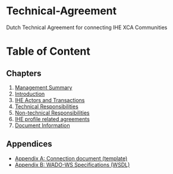 # Technical-Agreement
Dutch Technical Agreement for connecting IHE XCA Communities

# Table of Content

## Chapters
1. [Management Summary](Chapters/Management%20Summary.md)
2. [Introduction](Chapters/Introduction.md)
3. [IHE Actors and Transactions](Chapters/IHE%20Actors%20and%20Transactions.md)
4. [Technical Responsibilities](Chapters/Technical%20Responsibilities.md)
5. [Non-technical Responsibilities](Chapters/Non-technical%20Responsibilities.md)
6. [IHE profile related agreements](Chapters/IHE%20profile%20related%20agreements.md)
7. [Document Information](Chapters/Document%20Information.md)

## Appendices

- [Appendix A: Connection document (template)](Appendices/Appendix:%20Connection%20document%20(template))
- [Appendix B: WADO-WS Specifications (WSDL)](Appendices/Appendix:%20WADO-WS%20Specifications%20(WSDL))
